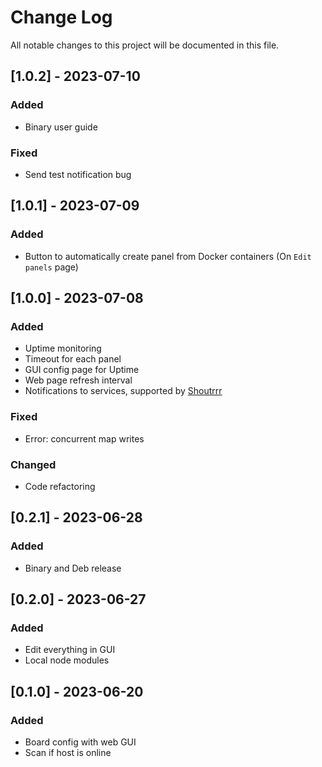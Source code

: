 
# Change Log
All notable changes to this project will be documented in this file.

## [1.0.2] - 2023-07-10
### Added
- Binary user guide
### Fixed
- Send test notification bug

## [1.0.1] - 2023-07-09
### Added
- Button to automatically create panel from Docker containers (On `Edit panels` page)

## [1.0.0] - 2023-07-08
### Added
- Uptime monitoring
- Timeout for each panel
- GUI config page for Uptime
- Web page refresh interval
- Notifications to services, supported by [Shoutrrr](https://containrrr.dev/shoutrrr/0.7/services/overview/)

### Fixed
- Error: concurrent map writes

### Changed
- Code refactoring

## [0.2.1] - 2023-06-28
### Added
- Binary and Deb release

## [0.2.0] - 2023-06-27
### Added
- Edit everything in GUI
- Local node modules

## [0.1.0] - 2023-06-20
### Added
- Board config with web GUI
- Scan if host is online

